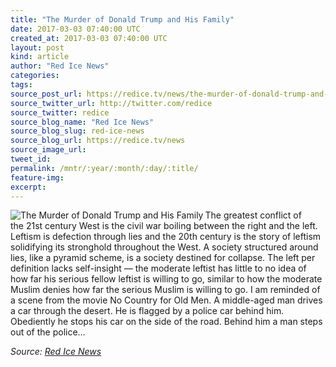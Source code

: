 ```yaml
---
title: "The Murder of Donald Trump and His Family"
date: 2017-03-03 07:40:00 UTC
created_at: 2017-03-03 07:40:00 UTC
layout: post
kind: article
author: "Red Ice News"
categories: 
tags: 
source_post_url: https://redice.tv/news/the-murder-of-donald-trump-and-his-family
source_twitter_url: http://twitter.com/redice
source_twitter: redice
source_blog_name: "Red Ice News"
source_blog_slug: red-ice-news
source_blog_url: https://redice.tv/news
source_image_url: 
tweet_id:
permalink: /mntr/:year/:month/:day/:title/
feature-img: 
excerpt:
---
```

<img align="left" alt="The Murder of Donald Trump and His Family" src="https://rdice.net/a/c/n/17/03030837-trump_family9082.9cd7b47f.jpg"> The greatest conflict of the 21st century West is the civil war boiling between the right and the left. Leftism is defection through lies and the 20th century is the story of leftism solidifying its stronghold throughout the West. A society structured around lies, like a pyramid scheme, is a society destined for collapse. The left per definition lacks self-insight — the moderate leftist has little to no idea of how far his serious fellow leftist is willing to go, similar to how the moderate Muslim denies how far the serious Muslim is willing to go. I am reminded of a scene from the movie No Country for Old Men. A middle-aged man drives a car through the desert. He is flagged by a police car behind him. Obediently he stops his car on the side of the road. Behind him a man steps out of the police…<div class="">
    <i>Source: <a href="https://redice.tv/news">Red Ice News</a></i>
</div>
